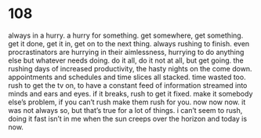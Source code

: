 # 108

always in a hurry. a hurry for something. get somewhere, get something. get it done, get it in, get on to the next thing. always rushing to finish. even procrastinators are hurrying in their aimlessness, hurrying to do anything else but whatever needs doing. do it all, do it not at all, but get going. the rushing days of increased productivity, the hasty nights on the come down. appointments and schedules and time slices all stacked. time wasted too. rush to get the tv on, to have a constant feed of information streamed into minds and ears and eyes. if it breaks, rush to get it fixed. make it somebody else’s problem, if you can’t rush make them rush for you. now now now. it was not always so, but that’s true for a lot of things. i can’t seem to rush, doing it fast isn’t in me when the sun creeps over the horizon and today is now. 